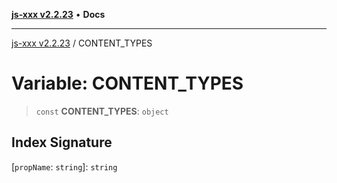 [**js-xxx v2.2.23**](../README.md) • **Docs**

***

[js-xxx v2.2.23](../README.md) / CONTENT\_TYPES

# Variable: CONTENT\_TYPES

> `const` **CONTENT\_TYPES**: `object`

## Index Signature

 \[`propName`: `string`\]: `string`
